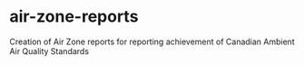 # air-zone-reports
Creation of Air Zone reports for reporting achievement of Canadian Ambient Air Quality Standards
